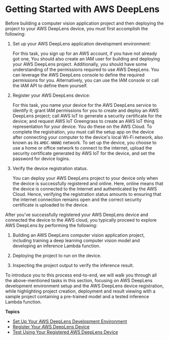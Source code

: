 # Getting Started with AWS DeepLens<a name="deeplens-getting-started"></a>

Before building a computer vision application project and then deploying the project to your AWS DeepLens device, you must first accomplish the following:

1. Set up your AWS DeepLens application development environment: 

   For this task, you sign up for an AWS account, if you have not already got one, You should also create an IAM user for building and deploying your AWS DeepLens project\. Additionally, you should have some understanding of the permissions required to use AWS DeepLens\. You can leverage the AWS DeepLens console to define the required permissions for you\. Alternatively, you can use the IAM console or call the IAM API to define them yourself\. 

1. Register your AWS DeepLens device: 

   For this task, you name your device for the AWS DeepLens service to identify it; grant IAM permissions for you to create and deploy an AWS DeepLens project; call AWS IoT to generate a security certificate for the device; and request AWS IoT Greengrass to create an AWS IoT thing representation for your device\. You do these on the AWS Cloud\. To complete the registration, you must call the setup app on the device after connecting your computer to the device's local Wi\-Fi network, also known as its `AMDC-NNNN`\) network\. To set up the device, you choose to use a home or office network to connect to the internet, upload the security certificate generated by AWS IoT for the device, and set the password for device logins\. 

1. Verify the device registration status\.

   You can deploy your AWS DeepLens project to your device only when the device is successfully registered and online\. Here, online means that the device is connected to the Internet and authenticated by the AWS Cloud\. Hence, verifying the registration status amounts to ensuring that the internet connection remains open and the correct security certificate is uploaded to the device\. 

 After you've successfully registered your AWS DeepLens device and connected the device to the AWS cloud, you typically proceed to explore AWS DeepLens by performing the following:

1. Building an AWS DeepLens computer vision application project, including training a deep learning computer vision model and developing an inference Lambda function\.

1. Deploying the project to run on the device\. 

1. Inspecting the project output to verify the inference result\.

To introduce you to this process end\-to\-end, we will walk you through all the above\-mentioned tasks in this section, focusing on AWS DeepLens development environment setup and the AWS DeepLens device registration, while highlighting project creation, deployment and result viewing with a sample project containing a pre\-trained model and a tested inference Lambda function\. 

**Topics**
+ [Set Up Your AWS DeepLens Development Environment](deeplens-prerequisites.md)
+ [Register Your AWS DeepLens Device](deeplens-getting-started-register.md)
+ [Test Using Your Registered AWS DeepLens Device](deeplens-test-using-device.md)